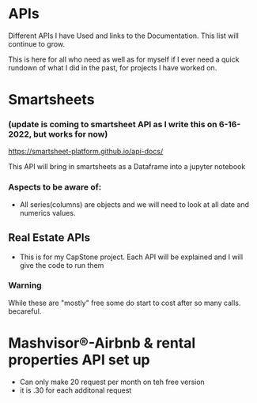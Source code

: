 # APIs
Different APIs I have Used and links to the Documentation. This list will continue to grow.

This is here for all who need as well as for myself if I ever need a quick rundown of what I did in the past, for projects I have worked on.


# Smartsheets
### (update is coming to smartsheet API as I write this on 6-16-2022, but works for now)
https://smartsheet-platform.github.io/api-docs/

This API will bring in smartsheets as a Dataframe into a jupyter notebook
### Aspects to be aware of:
* All series(columns) are objects and we will need to look at all date and numerics values.

## Real Estate APIs
* This is for my CapStone project. Each API will be explained and I will give the code to run them
### Warning
While these are "mostly" free some do start to cost after so many calls. becareful.

# Mashvisor®-Airbnb & rental properties API set up
* Can only make 20 request per month on teh free version
* it is .30 for each additonal request
